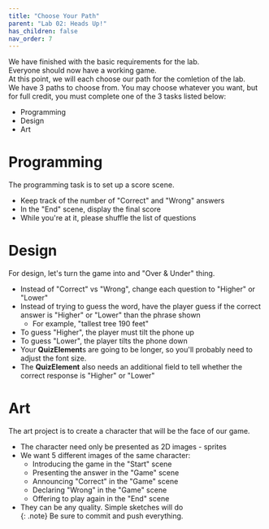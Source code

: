 ```yaml
---
title: "Choose Your Path"
parent: "Lab 02: Heads Up!"
has_children: false
nav_order: 7
---
```


We have finished with the basic requirements for the lab.\
Everyone should now have a working game.\
At this point, we will each choose our path for the comletion of the lab.\
We have 3 paths to choose from. You may choose whatever you want, but for full credit, you must complete one of the 3 tasks listed below:
* Programming
* Design
* Art

# Programming
The programming task is to set up a score scene.
* Keep track of the number of "Correct" and "Wrong" answers
* In the "End" scene, display the final score
* While you're at it, please shuffle the list of questions

# Design
For design, let's turn the game into and "Over & Under" thing.
* Instead of "Correct" vs "Wrong", change each question to "Higher" or "Lower"
* Instead of trying to guess the word, have the player guess if the correct answer is "Higher" or "Lower" than the phrase shown
    * For example, "tallest tree 190 feet"
* To guess "Higher", the player must tilt the phone up
* To guess "Lower", the player tilts the phone down
* Your **QuizElement**s are going to be longer, so you'll probably need to adjust the font size.
* The **QuizElement** also needs an additional field to tell whether the correct response is "Higher" or "Lower"

# Art
The art project is to create a character that will be the face of our game.
* The character need only be presented as 2D images - sprites
* We want 5 different images of the same character:
    * Introducing the game in the "Start" scene
    * Presenting the answer in the "Game" scene
    * Announcing "Correct" in the "Game" scene
    * Declaring "Wrong" in the "Game" scene
    * Offering to play again in the "End" scene
* They can be any quality. Simple sketches will do
\
{: .note}
Be sure to commit and push everything.